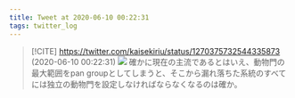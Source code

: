 ```yaml
---
title: Tweet at 2020-06-10 00:22:31
tags: twitter_log
---
```


> [!CITE] https://twitter.com/kaisekiriu/status/1270375732544335873 (2020-06-10 00:22:31)
> ![](https://twitter.com/kaisekiriu/status/1270375732544335873)
> 確かに現在の主流であるとはいえ、動物門の最大範囲をpan groupとしてしまうと、そこから漏れ落ちた系統のすべてには独立の動物門を設定しなければならなくなるのは確か。
